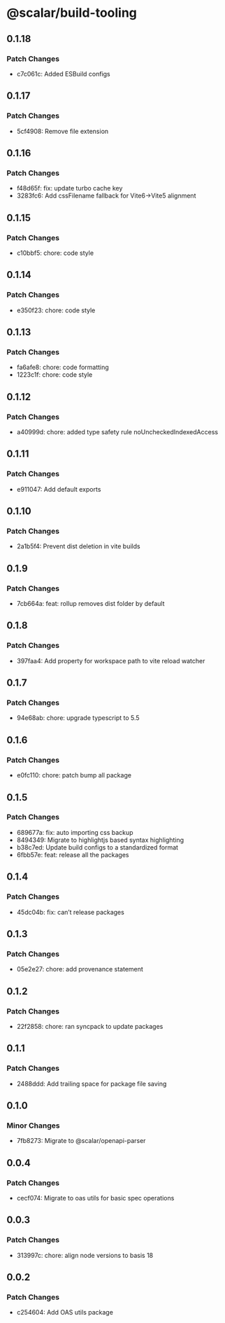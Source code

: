 # @scalar/build-tooling

## 0.1.18

### Patch Changes

- c7c061c: Added ESBuild configs

## 0.1.17

### Patch Changes

- 5cf4908: Remove file extension

## 0.1.16

### Patch Changes

- f48d65f: fix: update turbo cache key
- 3283fc6: Add cssFilename fallback for Vite6->Vite5 alignment

## 0.1.15

### Patch Changes

- c10bbf5: chore: code style

## 0.1.14

### Patch Changes

- e350f23: chore: code style

## 0.1.13

### Patch Changes

- fa6afe8: chore: code formatting
- 1223c1f: chore: code style

## 0.1.12

### Patch Changes

- a40999d: chore: added type safety rule noUncheckedIndexedAccess

## 0.1.11

### Patch Changes

- e911047: Add default exports

## 0.1.10

### Patch Changes

- 2a1b5f4: Prevent dist deletion in vite builds

## 0.1.9

### Patch Changes

- 7cb664a: feat: rollup removes dist folder by default

## 0.1.8

### Patch Changes

- 397faa4: Add property for workspace path to vite reload watcher

## 0.1.7

### Patch Changes

- 94e68ab: chore: upgrade typescript to 5.5

## 0.1.6

### Patch Changes

- e0fc110: chore: patch bump all package

## 0.1.5

### Patch Changes

- 689677a: fix: auto importing css backup
- 8494349: Migrate to highlightjs based syntax highlighting
- b38c7ed: Update build configs to a standardized format
- 6fbb57e: feat: release all the packages

## 0.1.4

### Patch Changes

- 45dc04b: fix: can’t release packages

## 0.1.3

### Patch Changes

- 05e2e27: chore: add provenance statement

## 0.1.2

### Patch Changes

- 22f2858: chore: ran syncpack to update packages

## 0.1.1

### Patch Changes

- 2488ddd: Add trailing space for package file saving

## 0.1.0

### Minor Changes

- 7fb8273: Migrate to @scalar/openapi-parser

## 0.0.4

### Patch Changes

- cecf074: Migrate to oas utils for basic spec operations

## 0.0.3

### Patch Changes

- 313997c: chore: align node versions to basis 18

## 0.0.2

### Patch Changes

- c254604: Add OAS utils package
